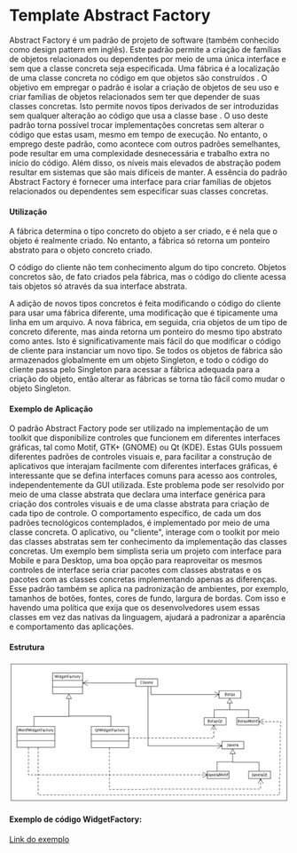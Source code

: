 # Template Abstract Factory

Abstract Factory é um padrão de projeto de software (também conhecido como design pattern em inglês). Este padrão permite a criação de famílias de objetos relacionados ou dependentes por meio de uma única interface e sem que a classe concreta seja especificada. Uma fábrica é a localização de uma classe concreta no código em que objetos são construídos . O objetivo em empregar o padrão é isolar a criação de objetos de seu uso e criar famílias de objetos relacionados sem ter que depender de suas classes concretas. Isto permite novos tipos derivados de ser introduzidas sem qualquer alteração ao código que usa a classe base . O uso deste padrão torna possível trocar implementações concretas sem alterar o código que estas usam, mesmo em tempo de execução. No entanto, o emprego deste padrão, como acontece com outros padrões semelhantes, pode resultar em uma complexidade desnecessária e trabalho extra no início do código. Além disso, os níveis mais elevados de abstração podem resultar em sistemas que são mais difíceis de manter. A essência do padrão Abstract Factory é fornecer uma interface para criar famílias de objetos relacionados ou dependentes sem especificar suas classes concretas.


#### Utilização
A fábrica determina o tipo concreto do objeto a ser criado, e é nela que o objeto é realmente criado. No entanto, a fábrica só retorna um ponteiro abstrato para o objeto concreto criado.

O código do cliente não tem conhecimento algum do tipo concreto. Objetos concretos são, de fato criados pela fábrica, mas o código do cliente acessa tais objetos só através da sua interface abstrata.

A adição de novos tipos concretos é feita modificando o código do cliente para usar uma fábrica diferente, uma modificação que é tipicamente uma linha em um arquivo. A nova fábrica, em seguida, cria objetos de um tipo de concreto diferente, mas ainda retorna um ponteiro do mesmo tipo abstrato como antes. Isto é significativamente mais fácil do que modificar o código de cliente para instanciar um novo tipo. Se todos os objetos de fábrica são armazenados globalmente em um objeto Singleton, e todo o código do cliente passa pelo Singleton para acessar a fábrica adequada para a criação do objeto, então alterar as fábricas se torna tão fácil como mudar o objeto Singleton.


#### Exemplo de Aplicação
O padrão Abstract Factory pode ser utilizado na implementação de um toolkit que disponibilize controles que funcionem em diferentes interfaces gráficas, tal como Motif, GTK+ (GNOME) ou Qt (KDE). Estas GUIs possuem diferentes padrões de controles visuais e, para facilitar a construção de aplicativos que interajam facilmente com diferentes interfaces gráficas, é interessante que se defina interfaces comuns para acesso aos controles, independentemente da GUI utilizada. Este problema pode ser resolvido por meio de uma classe abstrata que declara uma interface genérica para criação dos controles visuais e de uma classe abstrata para criação de cada tipo de controle. O comportamento específico, de cada um dos padrões tecnológicos contemplados, é implementado por meio de uma classe concreta. O aplicativo, ou "cliente", interage com o toolkit por meio das classes abstratas sem ter conhecimento da implementação das classes concretas.
Um exemplo bem simplista seria um projeto com interface para Mobile e para Desktop, uma boa opção para reaproveitar os mesmos controles de interface seria criar pacotes com classes abstratas e os pacotes com as classes concretas implementando apenas as diferenças. Esse padrão também se aplica na padronização de ambientes, por exemplo, tamanhos de botões, fontes, cores de fundo, largura de bordas. Com isso e havendo uma política que exija que os desenvolvedores usem essas classes em vez das nativas da linguagem, ajudará a padronizar a aparência e comportamento das aplicações.


#### Estrutura

![Estrutura](https://github.com/Felipecasadia/Estudos/blob/master/Abstract%20Factory/Abstract_Factory.png)

#### Exemplo de código WidgetFactory:

[Link do exemplo](https://github.com/Felipecasadia/Estudos/tree/master/Abstract%20Factory/Exemplo%20Java)
